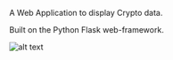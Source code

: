 A Web Application to display Crypto data.

Built on the Python Flask web-framework. 

![alt text](https://github.com/seabass118/CryptoApp/blob/CryptoApp_screenshot.png?raw=true)

